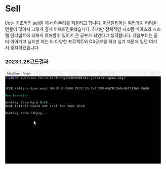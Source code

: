 
# Sell

I/o는 기초적인 sell을 해서 마무리를 지을려고 합니다.  어셈블리어는 여러가지 어려운 면들이 많아서 그렇게 깊게 이해하진못했습니다.  하지만 전체적인 시스템 베이스와 시스템 인터럽트에 대해서 이해할수 있어서 큰 공부가 되었다고 생각합니다.  다음부터는 좀 더 이어가고 싶지만 저는 더 다양한 프로젝트와 CS공부를 하고 싶기 때문에 일단 여기서 중지하겠습니다.

### 2023.1.26코드결과

![코드 결과](./결과.gif)